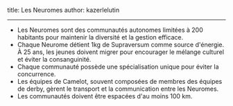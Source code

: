 title: Les Neuromes
author: kazerlelutin

---
- Les Neuromes sont des communautés autonomes limitées à 200 habitants pour maintenir la diversité et la gestion efficace.
- Chaque Neurome détient 1kg de Supraversum comme source d'énergie. À 25 ans, les jeunes doivent migrer pour encourager le mélange culturel et éviter la consanguinité.
- Chaque communauté possède une spécialisation unique pour éviter la concurrence.
- Les équipes de Camelot, souvent composées de membres des équipes de derby, gèrent le transport et la communication entre les Neuromes.
- Les communautés doivent être espacées d'au moins 100 km.
